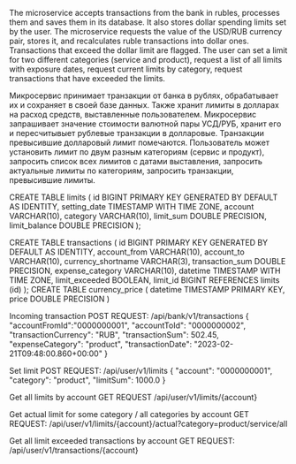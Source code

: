 The microservice accepts transactions from the bank in rubles, processes them and saves them in its database.
It also stores dollar spending limits set by the user.
The microservice requests the value of the USD/RUB currency pair, stores it, and recalculates ruble transactions into dollar ones.
Transactions that exceed the dollar limit are flagged.
The user can set a limit for two different categories (service and product), request a list of all limits with exposure dates, request current limits by category, request transactions that have exceeded the limits.

Микросервис принимает транзакции от банка в рублях, обрабатывает их и сохраняет в своей базе данных.
Также хранит лимиты в долларах на расход средств, выставленные пользователем.
Микросервис запрашивает значение стоимости валютной пары УСД/РУБ, хранит его и пересчитывыет рублевые транзакции в долларовые.
Транзакции превысившие долларовый лимит помечаются.
Пользователь может установить лимит по двум разным категориям (сервис и продукт), запросить список всех лимитов с датами выставления, запросить актуальные лимиты по категориям, запросить транзакции, превысившие лимиты.

CREATE TABLE limits
(
id BIGINT PRIMARY KEY GENERATED BY DEFAULT AS IDENTITY,
setting_date TIMESTAMP WITH TIME ZONE,
account VARCHAR(10),
category VARCHAR(10),
limit_sum DOUBLE PRECISION,
limit_balance DOUBLE PRECISION
);

CREATE TABLE transactions
(
id BIGINT PRIMARY KEY GENERATED BY DEFAULT AS IDENTITY,
account_from VARCHAR(10),
account_to VARCHAR(10),
currency_shortname VARCHAR(3),
transaction_sum DOUBLE PRECISION,
expense_category VARCHAR(10),
datetime TIMESTAMP WITH TIME ZONE,
limit_exceeded BOOLEAN,
limit_id BIGINT REFERENCES limits (id)
);
CREATE TABLE currency_price
(
datetime TIMESTAMP PRIMARY KEY,
price DOUBLE PRECISION
)

Incoming transaction
POST REQUEST:
/api/bank/v1/transactions
{
"accountFromId":"0000000001",
"accountToId": "0000000002",
"transactionCurrency": "RUB",
"transactionSum": 502.45,
"expenseCategory": "product",
"transactionDate": "2023-02-21T09:48:00.860+00:00"
}

Set limit
POST REQUEST:
/api/user/v1/limits
{
"account": "0000000001",
"category": "product",
"limitSum": 1000.0
}

Get all limits by account
GET REQUEST
/api/user/v1/limits/{account}

Get actual limit for some category / all categories by account
GET REQUEST:
/api/user/v1/limits/{account}/actual?category=product/service/all

Get all limit exceeded transactions by account
GET REQUEST:
/api/user/v1/transactions/{account}